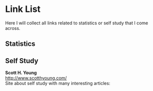 # Link List

Here I will collect all links related to statistics or self study that I come
across.
## Statistics




## Self Study

__Scott H. Young__  
http://www.scotthyoung.com/  
Site about self study with many interesting articles:
